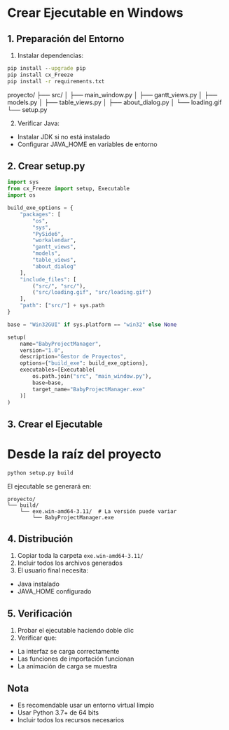 # Crear Ejecutable en Windows

## 1. Preparación del Entorno

1. Instalar dependencias:
```cmd
pip install --upgrade pip
pip install cx_Freeze
pip install -r requirements.txt
```

proyecto/
├── src/
│   ├── main_window.py
│   ├── gantt_views.py
│   ├── models.py
│   ├── table_views.py
│   ├── about_dialog.py
│   └── loading.gif
└── setup.py

2. Verificar Java:
- Instalar JDK si no está instalado
- Configurar JAVA_HOME en variables de entorno

## 2. Crear setup.py

```python
import sys
from cx_Freeze import setup, Executable
import os

build_exe_options = {
    "packages": [
        "os",
        "sys",
        "PySide6",
        "workalendar",
        "gantt_views",
        "models",
        "table_views",
        "about_dialog"
    ],
    "include_files": [
        ("src/", "src/"),
        ("src/loading.gif", "src/loading.gif")
    ],
    "path": ["src/"] + sys.path
}

base = "Win32GUI" if sys.platform == "win32" else None

setup(
    name="BabyProjectManager",
    version="1.0",
    description="Gestor de Proyectos",
    options={"build_exe": build_exe_options},
    executables=[Executable(
        os.path.join("src", "main_window.py"),
        base=base,
        target_name="BabyProjectManager.exe"
    )]
)
```

## 3. Crear el Ejecutable

# Desde la raíz del proyecto
```cmd
python setup.py build
```

El ejecutable se generará en:
```
proyecto/
└── build/
    └── exe.win-amd64-3.11/  # La versión puede variar
        └── BabyProjectManager.exe
```

## 4. Distribución

1. Copiar toda la carpeta `exe.win-amd64-3.11/`
2. Incluir todos los archivos generados
3. El usuario final necesita:
- Java instalado
- JAVA_HOME configurado

## 5. Verificación

1. Probar el ejecutable haciendo doble clic
2. Verificar que:
- La interfaz se carga correctamente
- Las funciones de importación funcionan
- La animación de carga se muestra

## Nota
- Es recomendable usar un entorno virtual limpio
- Usar Python 3.7+ de 64 bits
- Incluir todos los recursos necesarios
```
